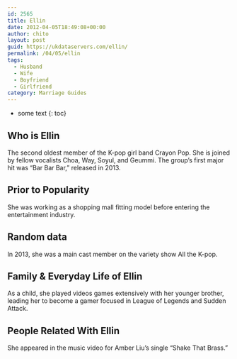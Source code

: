 ```yaml
---
id: 2565
title: Ellin
date: 2012-04-05T18:49:08+00:00
author: chito
layout: post
guid: https://ukdataservers.com/ellin/
permalink: /04/05/ellin
tags:
  - Husband
  - Wife
  - Boyfriend
  - Girlfriend
category: Marriage Guides
---
```


* some text
{: toc}


## Who is  Ellin
                  
                  
                  
The second oldest member of the K-pop girl band Crayon Pop. She is joined by fellow vocalists Choa, Way, Soyul, and Geummi. The group&#8217;s first major hit was &#8220;Bar Bar Bar,&#8221; released in 2013.
                  
                
                
                
## Prior to Popularity 
                  
                  
                  
She was working as a shopping mall fitting model before entering the entertainment industry.
                  
                
                
                
## Random data 
                  
                  
                  
In 2013, she was a main cast member on the variety show All the K-pop.
                  
                
                
                
## Family & Everyday Life of Ellin
                  
                  
                  
As a child, she played videos games extensively with her younger brother, leading her to become a gamer focused in League of Legends and Sudden Attack.
                  
                
                
                
## People Related With  Ellin
                  
                  
                  
She appeared in the music video for Amber Liu&#8217;s single &#8220;Shake That Brass.&#8221;
                  
                
              
            
          
          
          
    
    
  
